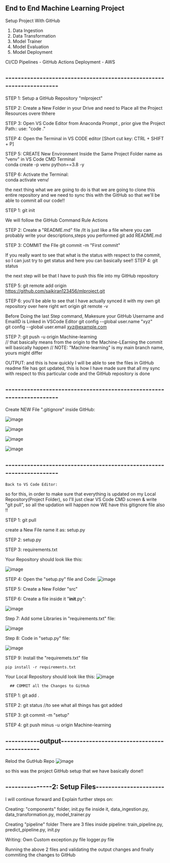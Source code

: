## End to End Machine Learning Project

Setup Project With GitHub
1. Data Ingestion
2. Data Transformation
3. Model Trainer
4. Model Evaluation
5. Model Deployment

CI/CD Pipelines - GitHub Actions
Deployment - AWS

## --------------------------------------------------------------------

STEP 1:	Setup a GitHub Repository  "mlproject"			

STEP 2: Create a New Folder in your Drive and need to Place all the Project Resources overe thhere

STEP 3: Open VS Code Editor from Anaconda Prompt , prior give the Project Path::   use:  "code ."

STEP 4: Open the Terminal in VS CODE editor  [Short cut key: CTRL + SHIFT + P]

STEP 5: CREATE New Environment Inside the Same Project Folder  name as "venv"		in VS Code CMD Terminal					
        conda create -p venv python==3.8 -y
          
STEP 6: Activate the Terminal:    
	conda activate venv/

the next thing what we are going to do is that we are going to clone this entire repository and we need to sync this with the GitHub so that we'll be able to commit all our code!!

STEP 1:  git init

  We will follow the GitHub Command Rule Actions

STEP 2: Create a "README.md" file /It is just like a file where you can probably write your descriptions,steps you performed
        git add README.md

STEP 3: COMMIT the FIle
        git commit -m "First commit"
        
        
If you really want to see that what is the status with respect to the commit, so I can just try to get status and here you can basically see!!
STEP 4: git status


the next step will be that I have to push this file  into my GitHub repository

STEP 5: git remote add origin https://github.com/saikiran123456/mlproject.git

STEP 6: you'll be able to see that I have actually synced it with my own git repository over here right wrt origin 
      git remote -v 


Before Doing the last Step command, Makesure your GitHub Username and EmailID is Linked in VSCode Editor
git config --global user.name "xyz"				
git config --global user.email xyz@example.com				

STEP 7: git push -u origin Machine-learning		
        // that basically means from the origin to the Machine-LEarning the commit will basically happen
         // NOTE: "Machine-learning" is my main branch name, yours might differ
         
OUTPUT:	and this is how quickly I will be able to see the files in GitHub 
       readme file has got updated, this is how I have made sure that all my sync with respect to this particular code and          the GitHub repository is done
         
        
        
## --------------------------------------------------------------------        
        
Create NEW File ".gitignore" inside GitHub:

![image](https://user-images.githubusercontent.com/37768258/224252446-2228bd91-b973-4f0d-b046-7a6f1b27427e.png)

![image](https://user-images.githubusercontent.com/37768258/224252478-2eca5551-7722-4bd1-bc14-a10d4a94346a.png)

![image](https://user-images.githubusercontent.com/37768258/224252509-3e36065a-41b3-4f70-8084-9bf8951a3d1d.png)

![image](https://user-images.githubusercontent.com/37768258/224252556-104d8211-8f07-4350-be55-953967e1d195.png)


## --------------------------------------------------------------------


    Back to VS Code Editor:

so for this, in order to make sure that everything is updated on my Local Repository(Project Folder), so I'll just clear VS Code CMD screen & write "git pull", so all the updation will happen now WE have this gitignore file also !!

STEP 1: git pull
 
create a New File name it as: setup.py

STEP 2: setup.py

STEP 3: requirements.txt	

Your Repository should look like this:

![image](https://user-images.githubusercontent.com/37768258/224260905-cd61b1af-221c-46f3-ad34-9f8f1d6ce7e3.png)


STEP 4: Open the "setup.py" file and Code:
![image](https://user-images.githubusercontent.com/37768258/224261160-0f39a9df-f21c-47d5-9805-1a221b10b1d3.png)
						

STEP 5: Create a New Folder "src"

STEP 6: Create a file inside it "__init__.py":

![image](https://user-images.githubusercontent.com/37768258/224261299-9aa721dd-676f-4b20-b690-72a4514fe172.png)


Step 7: Add some Libraries in "requirements.txt" file:

![image](https://user-images.githubusercontent.com/37768258/224261434-f39b38ba-6360-4f8a-be1a-1b97b3f24ffa.png)



Step 8: Code in "setup.py" file:

![image](https://user-images.githubusercontent.com/37768258/224261680-fb8ba033-81f3-411f-9387-8ea9e8cce053.png)


STEP 9:  Install the "requiremets.txt" file

	pip install -r requirements.txt	
	

Your Local Repository should look like this:
![image](https://user-images.githubusercontent.com/37768258/224261990-0dfb7521-b35e-47ec-a5cd-dd74c290945c.png)

   
   
      ## COMMIT all the Changes to GitHub
      
STEP 1:   git add .

STEP 2: git status     //to see what all things has got added

STEP 3:  git commit -m "setup"

STEP 4: git push minus -u origin Machine-learning 

## -----------output--------------------------------------------

  Relod the GutHub Repo
![image](https://user-images.githubusercontent.com/37768258/224262606-d51f6514-03f0-423d-b9aa-af2ce1d9b8d8.png)

so this was the project GitHub setup that we have basically done!!

## ---------------2: Setup Files----------------------

I will continue forward and Explain further steps on: 

Creating: "components" folder, init.py fle inside it, data_ingestion.py, data_transformation.py, model_trainer.py

Creating "pipeline" folder
There are 3 files inside pipeline: train_pipeline.py, predict_pipeline.py, init.py				


Writing:
Own Custom exception.py file
	    logger.py file
	  
Running the above 2 files and validating the output changes
and finally commiting the changes to GitHub
	     
